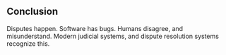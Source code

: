 ## Conclusion

Disputes happen. Software has bugs. Humans disagree, and misunderstand. Modern judicial systems, and dispute resolution systems recognize this.





